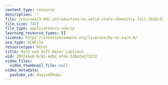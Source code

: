 ```yaml
---
content_type: resource
description: ''
file: /courses/3-091-introduction-to-solid-state-chemistry-fall-2018/9ayyzdIKaps_captions.webvtt
file_size: 7477
file_type: application/x-subrip
learning_resource_types: []
license: https://creativecommons.org/licenses/by-nc-sa/4.0/
ocw_type: OCWFile
resourcetype: Other
title: Hard and Soft Water captions
uid: 3992ebe8-bc01-4dbc-afde-53be2a2f3222
video_files:
  video_thumbnail_file: null
video_metadata:
  youtube_id: 9ayyzdIKaps
---
```

